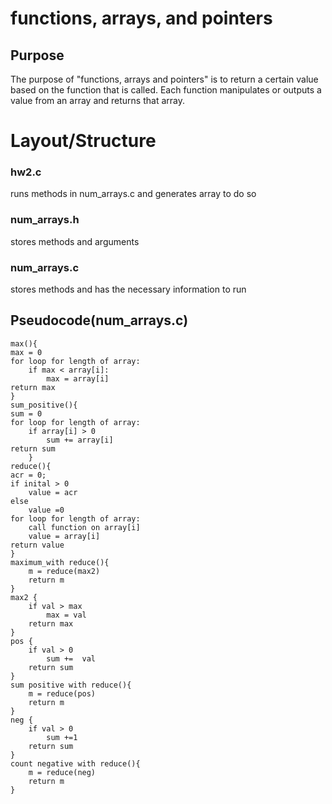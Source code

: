 # functions, arrays, and pointers

## Purpose
The purpose of "functions, arrays and pointers" is to return a certain value based on the function that is called. Each function manipulates or outputs a value from an array and returns that array.
# Layout/Structure

### hw2.c

runs methods in num_arrays.c and generates array to do so

### num_arrays.h

stores methods and arguments

### num_arrays.c

stores methods and has the necessary information to run

## Pseudocode(num_arrays.c)
```
max(){
max = 0
for loop for length of array:
	if max < array[i]:
		max = array[i]
return max
}
sum_positive(){
sum = 0 
for loop for length of array:
	if array[i] > 0
		sum += array[i]
return sum
	}
reduce(){
acr = 0;
if inital > 0
	value = acr 
else 
	value =0
for loop for length of array:
	call function on array[i]
	value = array[i]
return value
}
maximum_with reduce(){
	m = reduce(max2)
	return m
}
max2 {
	if val > max
		max = val
	return max
}
pos {
	if val > 0
		sum += 	val
	return sum
}
sum positive with reduce(){
	m = reduce(pos)
	return m
}
neg {
	if val > 0
		sum +=1
	return sum
}
count negative with reduce(){
	m = reduce(neg)
	return m
}


```

